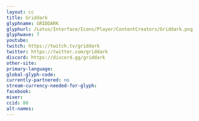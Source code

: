 ```yaml
---
layout: cc
title: Griddark
glyphname: GRIDDARK
glyphurl: /Lotus/Interface/Icons/Player/ContentCreators/Griddark.png
glyphwave: 7
youtube:
twitch: https://twitch.tv/griddark
twitter: https://twitter.com/griddark
discord: https://discord.gg/griddark
other-site:
primary-language:
global-glyph-code:
currently-partnered: no
stream-currency-needed-for-glyph:
facebook:
mixer:
ccid: 80
alt-names:
---
```

